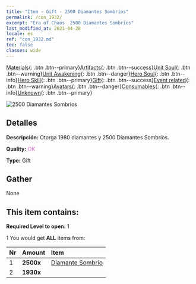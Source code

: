 ```yaml
---
title: "Item - Gift - 2500 Diamantes Sombríos"
permalink: /con_1932/
excerpt: "Era of Chaos  2500 Diamantes Sombríos"
last_modified_at: 2021-04-28
locale: es
ref: "con_1932.md"
toc: false
classes: wide
---
```

 [Materials](/ItemsES/){: .btn .btn--primary}[Artifacts](/ItemsES/Artifacts/){: .btn .btn--success}[Unit Soul](/ItemsES/UnitSoul/){: .btn .btn--warning}[Unit Awakening](/ItemsES/UnitAwakening/){: .btn .btn--danger}[Hero Soul](/ItemsES/HeroSoul/){: .btn .btn--info}[Hero Skill](/ItemsES/HeroSkill/){: .btn .btn--primary}[Gift](/ItemsES/Gift/){: .btn .btn--success}[Event related](/ItemsES/Events/){: .btn .btn--warning}[Avatars](/ItemsES/Avatars/){: .btn .btn--danger}[Consumables](/ItemsES/Consumables/){: .btn .btn--info}[Unknown](/ItemsES/Unknown/){: .btn .btn--primary}

 ![2500 Diamantes Sombríos](/images/t/i_10040.png)

## Detalles
 **Descripción:** Otorga 1980 diamantes y 2500 Diamantes Sombríos.

 **Quality:** <span style="color: #DA70D6">OK</span>

 **Type:** Gift

## Gather

  None

## This item contains:

 **Required Level to open:** 1

 1 You would get **ALL** items  from:

  | Nr | Amount |     Item    |
  |:---|:-------|:------------|
  | 1 |  **2500x** | [Diamante Sombrío](/ItemsES/con_554/) |  | 
  | 2 |  **1930x** | <i class="fas fa-gem"/> |  | 
